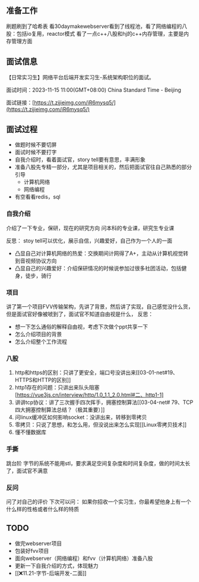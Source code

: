 ## 准备工作
刷题刷到了哈希表
看30daymakewebserver看到了线程池，看了网络编程的八股：包括io复用，reactor模式
看了一点c++八股和hj的c++内存管理，主要是内存管理方面

## 面试信息

【日常实习生】网络平台后端开发实习生-系统架构职位的面试。 ​

面试时间：2023-11-15 11:00(GMT+08:00) China Standard Time - Beijing​

面试链接：[https://t.zijieimg.com/iR6mysq5/](https://t.zijieimg.com/iR6mysq5/)​

## 面试过程
- 做题时候不要切屏
- 面试时候不要打字
- 自我介绍时，看着面试官，story tell要有意思，丰满形象
- 准备八股先专精一部分，尤其是项目相关的，然后把面试官往自己熟悉的部分引导
	- 计算机网络
	- 网络编程
- 有空看看redis，sql
### 自我介绍
介绍了一下专业，保研，现在的研究方向
问本科的专业课，研究生专业课

反思：
stoy tell可以优化，展示自信，兴趣爱好，自己作为一个人的一面
- 凸显自己对计算机网络的热爱：交换期间计网得了A+，主动从计算机视觉转到音视频协议方向
- 凸显自己的兴趣爱好：介绍保研情况的时候说参加过很多社团活动，包括健身，徒步，骑行
### 项目
讲了第一个项目FVV传输架构，先讲了背景，然后讲了实现，自己感觉没什么货，但是面试官好像被唬到了，面试官不知道自由视是什么，
反思：
- 想一下怎么通俗的解释自由视，考虑下次做个ppt共享一下
- 怎么介绍项目的背景
- 怎么介绍整个工作流程

### 八股
1. http和https的区别：只讲了更安全，端口号没讲出来[[03-01-net#19、HTTPS和HTTP的区别]]
2. http1存在的问题：只讲出来队头阻塞[https://vue3js.cn/interview/http/1.0_1.1_2.0.html#二、http1-1]
3. 讲讲tcp协议：讲了三次握手四次挥手，拥塞控制算法[[03-04-net# 79、TCP四大拥塞控制算法总结？（极其重要）]]
4. 问linux缓冲区如何影响socket：没讲出来，转移到零拷贝
5. 零拷贝：只说了思想，和怎么用，但没说出来怎么实现[[Linux零拷贝技术]]
6. 懂不懂数据库

### 手撕
跳台阶
字节的系统不能用stl，要求满足空间复杂度和时间复杂度，做的时间太长了，面试官不满意
### 反问
问了对自己的评价
下次可以问：
如果你招收一个实习生，你最希望他身上有一个什么样的性格或者什么样的特质
## TODO
- 做完webserver项目
- 包装好fvv项目
- 面向webserver（网络编程）和fvv（计算机网络）准备八股
- 更新一下自我介绍的方式，体现魅力
- [[❌11.21-字节-后端开发-二面]]